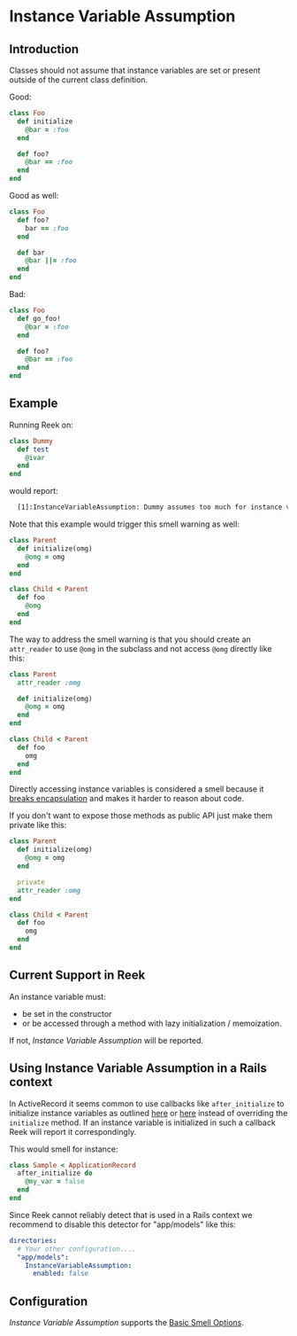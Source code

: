 # Instance Variable Assumption

## Introduction

Classes should not assume that instance variables are set or present outside of the current class definition.

Good:

```Ruby
class Foo
  def initialize
    @bar = :foo
  end

  def foo?
    @bar == :foo
  end
end
```

Good as well:

```Ruby
class Foo
  def foo?
    bar == :foo
  end

  def bar
    @bar ||= :foo
  end
end
```

Bad:

```Ruby
class Foo
  def go_foo!
    @bar = :foo
  end

  def foo?
    @bar == :foo
  end
end
```

## Example

Running Reek on:

```Ruby
class Dummy
  def test
    @ivar
  end
end
```

would report:

```Bash
  [1]:InstanceVariableAssumption: Dummy assumes too much for instance variable @ivar
```

Note that this example would trigger this smell warning as well:

```Ruby
class Parent
  def initialize(omg)
    @omg = omg
  end
end

class Child < Parent
  def foo
    @omg
  end
end
```

The way to address the smell warning is that you should create an `attr_reader` to use `@omg` in the subclass and not access `@omg` directly like this:

```Ruby
class Parent
  attr_reader :omg

  def initialize(omg)
    @omg = omg
  end
end

class Child < Parent
  def foo
    omg
  end
end
```

Directly accessing instance variables is considered a smell because it [breaks encapsulation](http://designisrefactoring.com/2015/03/29/organizing-data-self-encapsulation/) and makes it harder to reason about code.

If you don't want to expose those methods as public API just make them private like this:

```Ruby
class Parent
  def initialize(omg)
    @omg = omg
  end

  private
  attr_reader :omg
end

class Child < Parent
  def foo
    omg
  end
end
```


## Current Support in Reek

An instance variable must:

* be set in the constructor
* or be accessed through a method with lazy initialization / memoization.

If not, _Instance Variable Assumption_ will be reported.

## Using Instance Variable Assumption in a Rails context

In ActiveRecord it seems common to use callbacks like `after_initialize` to initialize instance variables as
outlined [here](https://stackoverflow.com/questions/41165520/overriding-applicationrecord-initialize-bad-idea)
or [here](http://blog.dalethatcher.com/2008/03/rails-dont-override-initialize-on.html)
instead of overriding the `initialize` method.
If an instance variable is initialized in such a callback Reek will report it correspondingly.

This would smell for instance:

```Ruby
class Sample < ApplicationRecord
  after_initialize do
    @my_var = false
  end
end
```

Since Reek cannot reliably detect that is used in a Rails context we recommend to disable this detector
for "app/models" like this:

```Yaml
directories:
  # Your other configuration....
  "app/models":
    InstanceVariableAssumption:
      enabled: false
```

## Configuration

_Instance Variable Assumption_ supports the [Basic Smell Options](Basic-Smell-Options.md).
